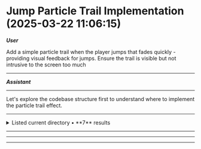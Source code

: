 <!-- Generated by SpecStory -->

# Jump Particle Trail Implementation (2025-03-22 11:06:15)

_**User**_

Add a simple particle trail when the player jumps that fades quickly - providing visual feedback for jumps. Ensure the trail is visible but not intrusive to the screen too much

---

_**Assistant**_



---

Let's explore the codebase structure first to understand where to implement the particle trail effect.

---

<details>
            <summary>Listed current directory • **7** results</summary>
        
| Name |
|-------|
| 📄 `index.html` |
| 📁 `src` |
| 📁 `models` |
| 📁 `node_modules` |
| 📄 `package.json` |
| 📄 `package-lock.json` |
| 📁 `.specstory` |

</details>

---



---



---

